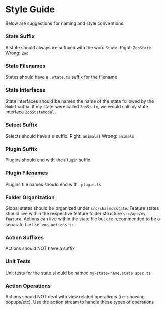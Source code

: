 # Style Guide
Below are suggestions for naming and style conventions.

### State Suffix
A state should always be suffixed with the word `State`. Right: `ZooState` Wrong: `Zoo`

### State Filenames
States should have a `.state.ts` suffix for the filename

### State Interfaces
State interfaces should be named the name of the state followed by the `Model` suffix. If my
state were called `ZooState`, we would call my state interface `ZooStateModel`.

### Select Suffix
Selects should have a `$` suffix. Right: `animals$` Wrong: `animals`

### Plugin Suffix
Plugins should end with the `Plugin` suffix

### Plugin Filenames
Plugins file names should end with `.plugin.ts`

### Folder Organization
Global states should be organized under `src/shared/state`.
Feature states should live within the respective feature folder structure `src/app/my-feature`.
Actions can live within the state file but are recommended to be a separate file like: `zoo.actions.ts`

### Action Suffixes
Actions should NOT have a suffix

### Unit Tests
Unit tests for the state should be named `my-state-name.state.spec.ts`

### Action Operations
Actions should NOT deal with view related operations (i.e. showing popups/etc). Use the action
stream to handle these types of operations
